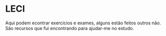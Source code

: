 # LECI
Aqui podem econtrar exercicios e exames, alguns estão feitos outros não.
São recursos que fui encontrando para ajudar-me no estudo.
